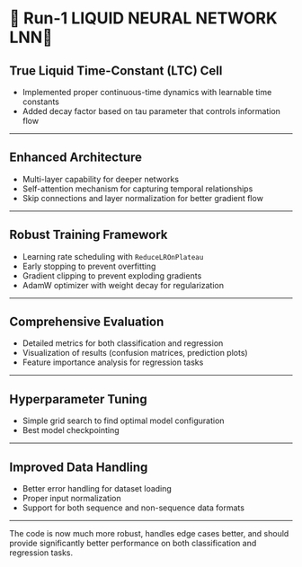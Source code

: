 # 🧠 Run-1 LIQUID NEURAL NETWORK LNN🚀

## True Liquid Time-Constant (LTC) Cell

- Implemented proper continuous-time dynamics with learnable time constants
- Added decay factor based on tau parameter that controls information flow

---

## Enhanced Architecture

- Multi-layer capability for deeper networks
- Self-attention mechanism for capturing temporal relationships
- Skip connections and layer normalization for better gradient flow

---

## Robust Training Framework

- Learning rate scheduling with `ReduceLROnPlateau`
- Early stopping to prevent overfitting
- Gradient clipping to prevent exploding gradients
- AdamW optimizer with weight decay for regularization

---

## Comprehensive Evaluation

- Detailed metrics for both classification and regression
- Visualization of results (confusion matrices, prediction plots)
- Feature importance analysis for regression tasks

---

## Hyperparameter Tuning

- Simple grid search to find optimal model configuration
- Best model checkpointing

---

## Improved Data Handling

- Better error handling for dataset loading
- Proper input normalization
- Support for both sequence and non-sequence data formats

---

The code is now much more robust, handles edge cases better, and should provide significantly better performance on both classification and regression tasks.
